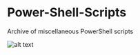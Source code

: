 # Power-Shell-Scripts
Archive of miscellaneous PowerShell scripts

![alt text](https://upload.wikimedia.org/wikipedia/commons/a/af/PowerShell_Core_6.0_icon.png "PowerShell")
